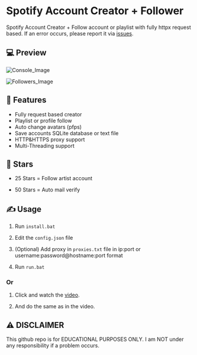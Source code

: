# Spotify Account Creator + Follower 
 Spotify Account Creator + Follow account or playlist with fully httpx request based. If an error occurs, please report it via [issues](https://github.com/seadhy/Spotify-Account-Creator/issues/new).

## 💻 Preview

![Console_Image](https://user-images.githubusercontent.com/82868382/202025657-b589bdf5-01d4-49b7-81f9-cc8a8b785518.png)

![Followers_Image](https://user-images.githubusercontent.com/82868382/202025646-c3118ac8-1126-4045-8493-bcb0150f0a74.png)

## 👾 Features
- Fully request based creator
- Playlist or profile follow
- Auto change avatars (pfps)
- Save accounts SQLite database or text file
- HTTP&HTTPS proxy support
- Multi-Threading support

## 🌟 Stars

- 25 Stars = Follow artist account

- 50 Stars = Auto mail verify 

## ✍️ Usage
1. Run `install.bat`

2. Edit the `config.json` file

3. (Optional) Add proxy in `proxies.txt` file in ip:port or username:password@hostname:port format 

4. Run `run.bat`

  ### Or
  
 1. Click and watch the [video](https://streamable.com/kazajm). 
 
 2. And do the same as in the video.

## ⚠️ DISCLAIMER
This github repo is for EDUCATIONAL PURPOSES ONLY. I am NOT under any responsibility if a problem occurs.
